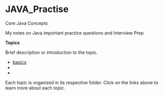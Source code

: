 # JAVA_Practise
Core Java Concepts

My notes on Java important practice questions and Interview Prep

**Topics**

Brief description or introduction to the topic.

- [basics](src/basics)
- 
- 

Each topic is organized in its respective folder. Click on the links above to learn more about each topic.
